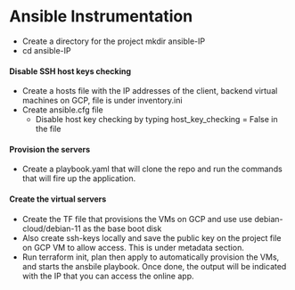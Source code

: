 # Ansible Instrumentation

- Create a directory for the project mkdir ansible-IP
- cd ansible-IP

#### Disable SSH host keys checking

- Create a hosts file with the IP addresses of the client, backend virtual machines on GCP, file is under inventory.ini
- Create ansible.cfg file
  - Disable host key checking by typing host_key_checking = False in the file

#### Provision the servers

- Create a playbook.yaml that will clone the repo and run the commands that will fire up the application.

#### Create the virtual servers

- Create the TF file that provisions the VMs on GCP and use use debian-cloud/debian-11 as the base boot disk
- Also create ssh-keys locally and save the public key on the project file on GCP VM to allow access. This is under metadata section.
- Run terraform init, plan then apply to automatically provision the VMs, and starts the ansbile playbook. Once done, the output will be indicated with the IP that you can access the online app.
